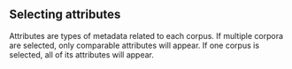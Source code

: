 ## Selecting attributes

Attributes are types of metadata related to each corpus. If multiple corpora are selected, only comparable attributes will appear. If one corpus is selected, all of its attributes will appear.
